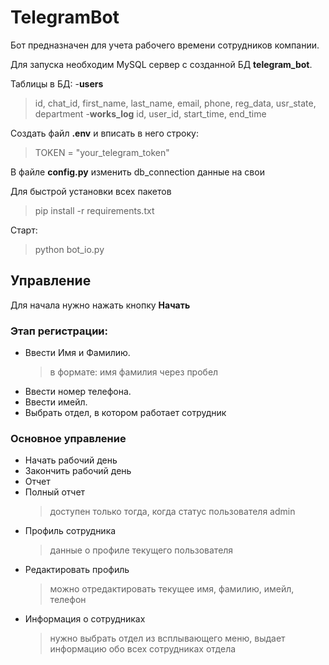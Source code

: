 # TelegramBot 
Бот предназначен для учета рабочего времени сотрудников компании. 

Для запуска необходим MySQL сервер с созданной БД **telegram_bot**.

Таблицы в БД:
-**users**
  > id, chat_id, first_name, last_name, email, phone, reg_data, usr_state, department
-**works_log**
  > id, user_id, start_time, end_time

Создать файл **.env** и вписать в него строку:
  > TOKEN = "your_telegram_token"

В файле **config.py** изменить db_connection данные на свои

Для быстрой установки всех пакетов
  > pip install -r requirements.txt

Старт:
  > python bot_io.py

## Управление
Для начала нужно нажать кнопку **Начать**

### Этап регистрации:
- Ввести Имя и Фамилию.
  > в формате: имя фамилия через пробел
- Ввести номер телефона.
- Ввести имейл.
- Выбрать отдел, в котором работает сотрудник

### Основное управление
- Начать рабочий день
- Закончить рабочий день
- Отчет
- Полный отчет 
  > доступен только тогда, когда статус пользователя admin
- Профиль сотрудника
  > данные о профиле текущего пользователя
- Редактировать профиль
  > можно отредактировать текущее имя, фамилию, имейл, телефон
- Информация о сотрудниках
  > нужно выбрать отдел из всплывающего меню, выдает информацию обо всех сотрудниках отдела

